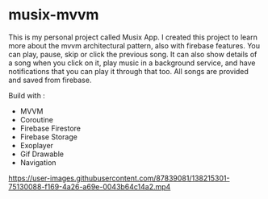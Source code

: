 # musix-mvvm

This is my personal project called Musix App. I created this project to learn more about the mvvm architectural pattern, also with firebase features. You can play, pause, skip or click the previous song.
It can also show details of a song when you click on it, play music in a background service, and have notifications that you can play it through that too. All songs are provided and saved from firebase.

Build with :
- MVVM 
- Coroutine
- Firebase Firestore
- Firebase Storage
- Exoplayer
- Gif Drawable
- Navigation 



https://user-images.githubusercontent.com/87839081/138215301-75130088-f169-4a26-a69e-0043b64c14a2.mp4

